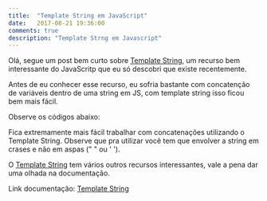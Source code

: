 ```yaml
---
title:  "Template String em JavaScript"
date:   2017-08-21 19:36:00
comments: true
description: "Template Strng em Javascript"
---
```

Olá, segue um post bem curto sobre [Template String](https://developer.mozilla.org/pt-BR/docs/Web/JavaScript/Reference/template_strings), um recurso bem interessante do JavaScritp que eu só descobri que existe recentemente. 

Antes de eu conhecer esse recurso, eu sofria bastante com concatenção de variáveis dentro de uma string em JS, com <span class="code">template string</span> isso ficou bem mais fácil.

Observe os códigos abaixo:
<script src="https://gist.github.com/LeandroLS/62b60e6aa1887b4072472f0afb45e3a0.js"></script>

Fica extremamente mais fácil trabalhar com concatenações utilizando o <span class="code">Template String</span>. Observe que pra utilizar você tem que envolver a <span class="code">string</span> em crases e não em aspas (" " ou ' ').

O [Template String](https://developer.mozilla.org/pt-BR/docs/Web/JavaScript/Reference/template_strings) tem vários outros recursos interessantes, vale a pena dar uma olhada na documentação. 

Link documentação: [Template String](https://developer.mozilla.org/pt-BR/docs/Web/JavaScript/Reference/template_strings)